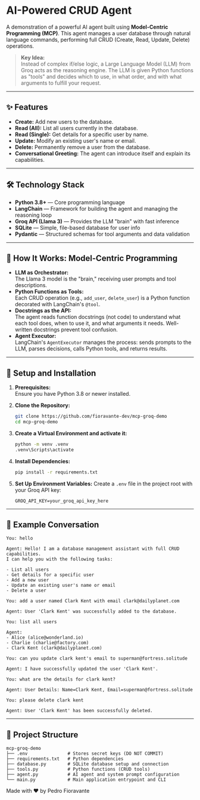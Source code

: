 # AI-Powered CRUD Agent

A demonstration of a powerful AI agent built using **Model-Centric Programming (MCP)**. This agent manages a user database through natural language commands, performing full CRUD (Create, Read, Update, Delete) operations.

> **Key Idea:**  
> Instead of complex if/else logic, a Large Language Model (LLM) from Groq acts as the reasoning engine. The LLM is given Python functions as "tools" and decides which to use, in what order, and with what arguments to fulfill your request.

---

## ✨ Features

- **Create:** Add new users to the database.
- **Read (All):** List all users currently in the database.
- **Read (Single):** Get details for a specific user by name.
- **Update:** Modify an existing user's name or email.
- **Delete:** Permanently remove a user from the database.
- **Conversational Greeting:** The agent can introduce itself and explain its capabilities.

---

## 🛠️ Technology Stack

- **Python 3.8+** — Core programming language
- **LangChain** — Framework for building the agent and managing the reasoning loop
- **Groq API (Llama 3)** — Provides the LLM "brain" with fast inference
- **SQLite** — Simple, file-based database for user info
- **Pydantic** — Structured schemas for tool arguments and data validation

---

## 🧠 How It Works: Model-Centric Programming

- **LLM as Orchestrator:**  
    The Llama 3 model is the "brain," receiving user prompts and tool descriptions.
- **Python Functions as Tools:**  
    Each CRUD operation (e.g., `add_user`, `delete_user`) is a Python function decorated with LangChain's `@tool`.
- **Docstrings as the API:**  
    The agent reads function docstrings (not code) to understand what each tool does, when to use it, and what arguments it needs. Well-written docstrings prevent tool confusion.
- **Agent Executor:**  
    LangChain's `AgentExecutor` manages the process: sends prompts to the LLM, parses decisions, calls Python tools, and returns results.

---

## 🚀 Setup and Installation

1. **Prerequisites:**  
     Ensure you have Python 3.8 or newer installed.

2. **Clone the Repository:**  
     ```sh
     git clone https://github.com/fioravante-dev/mcp-groq-demo
     cd mcp-groq-demo
     ```

3. **Create a Virtual Environment and activate it:**  
     ```sh
    python -m venv .venv
    .venv\Scripts\activate
    ```
4. **Install Dependencies:**  
     ```sh
     pip install -r requirements.txt
     ```
5. **Set Up Environment Variables:**
     Create a `.env` file in the project root with your Groq API key:
     ```plaintext
    GROQ_API_KEY=your_groq_api_key_here
    ```
---

## 💬 Example Conversation

```text
You: hello

Agent: Hello! I am a database management assistant with full CRUD capabilities.
I can help you with the following tasks:

- List all users
- Get details for a specific user
- Add a new user
- Update an existing user's name or email
- Delete a user

You: add a user named Clark Kent with email clark@dailyplanet.com

Agent: User 'Clark Kent' was successfully added to the database.

You: list all users

Agent:
- Alice (alice@wonderland.io)
- Charlie (charlie@factory.com)
- Clark Kent (clark@dailyplanet.com)

You: can you update clark kent's email to superman@fortress.solitude

Agent: I have successfully updated the user 'Clark Kent'.

You: what are the details for clark kent?

Agent: User Details: Name=Clark Kent, Email=superman@fortress.solitude

You: please delete clark kent

Agent: User 'Clark Kent' has been successfully deleted.
```

---

## 📁 Project Structure

```
mcp-groq-demo
├── .env               # Stores secret keys (DO NOT COMMIT)
├── requirements.txt   # Python dependencies
├── database.py        # SQLite database setup and connection
├── tools.py           # Python functions (CRUD tools)
├── agent.py           # AI agent and system prompt configuration
└── main.py            # Main application entrypoint and CLI
```
Made with ❤️ by Pedro Fioravante